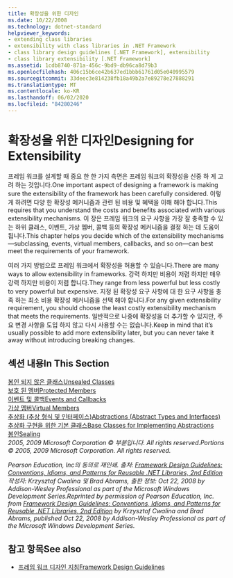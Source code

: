 ```yaml
---
title: 확장성을 위한 디자인
ms.date: 10/22/2008
ms.technology: dotnet-standard
helpviewer_keywords:
- extending class libraries
- extensibility with class libraries in .NET Framework
- class library design guidelines [.NET Framework], extensibility
- class library extensibility [.NET Framework]
ms.assetid: 1cdb8740-871a-456c-9bd9-db96ca8d79b3
ms.openlocfilehash: 406c15b6ce42b637ed1bbb61761d05e040995579
ms.sourcegitcommit: 33deec3e814238fb18a49b2a7e89278e27888291
ms.translationtype: MT
ms.contentlocale: ko-KR
ms.lasthandoff: 06/02/2020
ms.locfileid: "84280246"
---
```

# <a name="designing-for-extensibility"></a><span data-ttu-id="5d1ab-102">확장성을 위한 디자인</span><span class="sxs-lookup"><span data-stu-id="5d1ab-102">Designing for Extensibility</span></span>
<span data-ttu-id="5d1ab-103">프레임 워크를 설계할 때 중요 한 한 가지 측면은 프레임 워크의 확장성을 신중 하 게 고려 하는 것입니다.</span><span class="sxs-lookup"><span data-stu-id="5d1ab-103">One important aspect of designing a framework is making sure the extensibility of the framework has been carefully considered.</span></span> <span data-ttu-id="5d1ab-104">이렇게 하려면 다양 한 확장성 메커니즘과 관련 된 비용 및 혜택을 이해 해야 합니다.</span><span class="sxs-lookup"><span data-stu-id="5d1ab-104">This requires that you understand the costs and benefits associated with various extensibility mechanisms.</span></span> <span data-ttu-id="5d1ab-105">이 장은 프레임 워크의 요구 사항을 가장 잘 충족할 수 있는 하위 클래스, 이벤트, 가상 멤버, 콜백 등의 확장성 메커니즘을 결정 하는 데 도움이 됩니다.</span><span class="sxs-lookup"><span data-stu-id="5d1ab-105">This chapter helps you decide which of the extensibility mechanisms—subclassing, events, virtual members, callbacks, and so on—can best meet the requirements of your framework.</span></span>  
  
 <span data-ttu-id="5d1ab-106">여러 가지 방법으로 프레임 워크에서 확장성을 허용할 수 있습니다.</span><span class="sxs-lookup"><span data-stu-id="5d1ab-106">There are many ways to allow extensibility in frameworks.</span></span> <span data-ttu-id="5d1ab-107">강력 하지만 비용이 저렴 하지만 매우 강력 하지만 비용이 저렴 합니다.</span><span class="sxs-lookup"><span data-stu-id="5d1ab-107">They range from less powerful but less costly to very powerful but expensive.</span></span> <span data-ttu-id="5d1ab-108">지정 된 확장성 요구 사항에 대 한 요구 사항을 충족 하는 최소 비용 확장성 메커니즘을 선택 해야 합니다.</span><span class="sxs-lookup"><span data-stu-id="5d1ab-108">For any given extensibility requirement, you should choose the least costly extensibility mechanism that meets the requirements.</span></span> <span data-ttu-id="5d1ab-109">일반적으로 나중에 확장성을 더 추가할 수 있지만, 주요 변경 사항을 도입 하지 않고 다시 사용할 수는 없습니다.</span><span class="sxs-lookup"><span data-stu-id="5d1ab-109">Keep in mind that it’s usually possible to add more extensibility later, but you can never take it away without introducing breaking changes.</span></span>  
  
## <a name="in-this-section"></a><span data-ttu-id="5d1ab-110">섹션 내용</span><span class="sxs-lookup"><span data-stu-id="5d1ab-110">In This Section</span></span>  
 [<span data-ttu-id="5d1ab-111">봉인 되지 않은 클래스</span><span class="sxs-lookup"><span data-stu-id="5d1ab-111">Unsealed Classes</span></span>](unsealed-classes.md)  
 [<span data-ttu-id="5d1ab-112">보호 된 멤버</span><span class="sxs-lookup"><span data-stu-id="5d1ab-112">Protected Members</span></span>](protected-members.md)  
 [<span data-ttu-id="5d1ab-113">이벤트 및 콜백</span><span class="sxs-lookup"><span data-stu-id="5d1ab-113">Events and Callbacks</span></span>](events-and-callbacks.md)  
 [<span data-ttu-id="5d1ab-114">가상 멤버</span><span class="sxs-lookup"><span data-stu-id="5d1ab-114">Virtual Members</span></span>](virtual-members.md)  
 [<span data-ttu-id="5d1ab-115">추상화 (추상 형식 및 인터페이스)</span><span class="sxs-lookup"><span data-stu-id="5d1ab-115">Abstractions (Abstract Types and Interfaces)</span></span>](abstractions-abstract-types-and-interfaces.md)  
 [<span data-ttu-id="5d1ab-116">추상화 구현을 위한 기본 클래스</span><span class="sxs-lookup"><span data-stu-id="5d1ab-116">Base Classes for Implementing Abstractions</span></span>](base-classes-for-implementing-abstractions.md)  
 [<span data-ttu-id="5d1ab-117">봉인</span><span class="sxs-lookup"><span data-stu-id="5d1ab-117">Sealing</span></span>](sealing.md)  
 <span data-ttu-id="5d1ab-118">*2005, 2009 Microsoft Corporation © 부분입니다. All rights reserved.*</span><span class="sxs-lookup"><span data-stu-id="5d1ab-118">*Portions © 2005, 2009 Microsoft Corporation. All rights reserved.*</span></span>  
  
 <span data-ttu-id="5d1ab-119">*Pearson Education, Inc의 동의로 재인쇄. 출처: [Framework Design Guidelines: Conventions, Idioms, and Patterns for Reusable .NET Libraries, 2nd Edition](https://www.informit.com/store/framework-design-guidelines-conventions-idioms-and-9780321545619) 작성자: Krzysztof Cwalina 및 Brad Abrams, 출판 정보: Oct 22, 2008 by Addison-Wesley Professional as part of the Microsoft Windows Development Series.*</span><span class="sxs-lookup"><span data-stu-id="5d1ab-119">*Reprinted by permission of Pearson Education, Inc. from [Framework Design Guidelines: Conventions, Idioms, and Patterns for Reusable .NET Libraries, 2nd Edition](https://www.informit.com/store/framework-design-guidelines-conventions-idioms-and-9780321545619) by Krzysztof Cwalina and Brad Abrams, published Oct 22, 2008 by Addison-Wesley Professional as part of the Microsoft Windows Development Series.*</span></span>  
  
## <a name="see-also"></a><span data-ttu-id="5d1ab-120">참고 항목</span><span class="sxs-lookup"><span data-stu-id="5d1ab-120">See also</span></span>

- [<span data-ttu-id="5d1ab-121">프레임 워크 디자인 지침</span><span class="sxs-lookup"><span data-stu-id="5d1ab-121">Framework Design Guidelines</span></span>](index.md)
